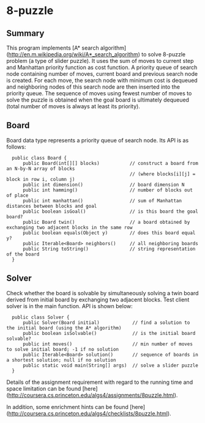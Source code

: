 8-puzzle
============

Summary
---------
This program implements [A* search algorithm] (http://en.m.wikipedia.org/wiki/A*_search_algorithm) to solve 8-puzzle problem (a type of slider puzzle). It uses the sum of moves to current step and Manhattan priority function as cost function. A priority queue of search node containing number of moves, current board and previous search node is created. For each move, the search node with minimum cost is dequeued and neighboring nodes of this search node are then inserted into the priority queue. The sequence of moves using fewest number of moves to solve the puzzle is obtained when the goal board is ultimately dequeued (total number of moves is always at least its priority).

Board
------
Board data type represents a priority queue of search node. Its API is as follows:

      public class Board {
          public Board(int[][] blocks)           // construct a board from an N-by-N array of blocks
                                                 // (where blocks[i][j] = block in row i, column j)
          public int dimension()                 // board dimension N
          public int hamming()                   // number of blocks out of place
          public int manhattan()                 // sum of Manhattan distances between blocks and goal
          public boolean isGoal()                // is this board the goal board?
          public Board twin()                    // a board obtained by exchanging two adjacent blocks in the same row
          public boolean equals(Object y)        // does this board equal y?
          public Iterable<Board> neighbors()     // all neighboring boards
          public String toString()               // string representation of the board 
      }



Solver
------
Check whether the board is solvable by simultaneously solving a twin board derived from initial board by exchanging two adjacent blocks. Test client solver is in the main function. API is shown below:

      public class Solver {
          public Solver(Board initial)            // find a solution to the initial board (using the A* algorithm)
          public boolean isSolvable()             // is the initial board solvable?
          public int moves()                      // min number of moves to solve initial board; -1 if no solution
          public Iterable<Board> solution()       // sequence of boards in a shortest solution; null if no solution
          public static void main(String[] args)  // solve a slider puzzle 
      }



Details of the assignment requirement with regard to the running time and space limitation can be found [here]
(http://coursera.cs.princeton.edu/algs4/assignments/8puzzle.html). 

In addition, some enrichment hints can be found [here] (http://coursera.cs.princeton.edu/algs4/checklists/8puzzle.html). 
